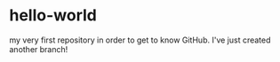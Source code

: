 # hello-world
my very first repository in order to get to know GitHub.
I've just created another branch!
